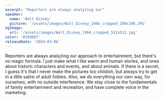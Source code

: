 ```yaml
---
excerpt: "Reporters are always analyzing our"
speaker:
  name: 'Walt Disney'
  picture: '/assets/images/Walt_Disney_1946_cropped_100x100.JPG'
ogImage:
  url: '/assets/images/Walt_Disney_1964_cropped_512x512.jpg'
color: '#19d697'
releaseDate: '2024-03-06'
---
```

Reporters are always analyzing our approach to entertainment, but there's no magic formula. I just make what I like warm and human stories, and ones about historic characters and events, and about animals. If there is a secret, I guess it's that I never make the pictures too childish, but always try to get in a little satire of adult foibles. Also, we do everything our own way, for ourselves, with no outside interference. We stay close to the fundamentals of family entertainment and recreation, and have complete voice in the marketing.
